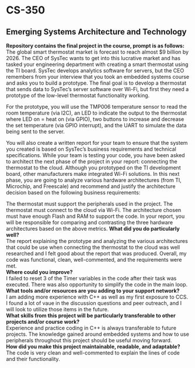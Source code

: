 # CS-350
## Emerging Systems Architecture and Technology
**Repository contains the final project in the course, prompt is as follows:**  
The global smart thermostat market is forecast to reach almost $9 billion by 2026. The CEO of SysTec wants to get into this lucrative market and has tasked your engineering department with creating a smart thermostat using the TI board. SysTec develops analytics software for servers, but the CEO remembers from your interview that you took an embedded systems course and asks you to build a prototype. The final goal is to develop a thermostat that sends data to SysTec’s server software over Wi-Fi, but first they need a prototype of the low-level thermostat functionality working.

For the prototype, you will use the TMP006 temperature sensor to read the room temperature (via I2C), an LED to indicate the output to the thermostat where LED on = heat on (via GPIO), two buttons to increase and decrease the set temperature (via GPIO interrupt), and the UART to simulate the data being sent to the server.

You will also create a written report for your team to ensure that the system you created is based on SysTec’s business requirements and technical specifications. While your team is testing your code, you have been asked to architect the next phase of the project in your report: connecting the thermostat to the cloud. Although you prototyped on the TI development board, other manufacturers make integrated Wi-Fi solutions. In this next phase, you are going to analyze various hardware architectures (from TI, Microchip, and Freescale) and recommend and justify the architecture decision based on the following business requirements:

The thermostat must support the peripherals used in the project.
The thermostat must connect to the cloud via Wi-Fi.
The architecture chosen must have enough Flash and RAM to support the code.
In your report, you will be responsible for comparing and contrasting the three hardware architectures based on the above metrics.
**What did you do particularly well?**  
The report explaining the prototype and analyzing the various architectures that could be use when connecting the thermostat to the cloud was well researched and I felt good about the report that was produced. Overall, my code was functional, clean, well-commented, and the requirements were met.  
**Where could you improve?**  
I failed to reset 3 of the Timer variables in the code after their task was executed.  There was also opportunity to simplify the code in the main loop.  
**What tools and/or resources are you adding to your support network?**  
I am adding more experience with C++ as well as my first exposure to CCS. I found a lot of vaue in the discussion questions and peer outreach, and I will look to utilize those items in the future.  
**What skills from this project will be particularly transferable to other projects and/or course work?**  
Experience and practice coding in C++ is always transferable to future projects.  The knowledge gained around embedded systems and how to use peripherals throughout this project should be useful moving forward.  
**How did you make this project maintainable, readable, and adaptable?**  
The code is very clean and well-commented to explain the lines of code and their functionality.
